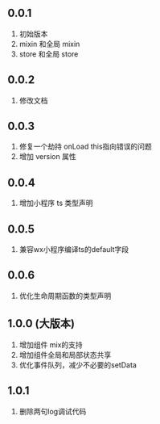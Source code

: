 ## 0.0.1

1. 初始版本
2. mixin 和全局 mixin
3. store 和全局 store

## 0.0.2

1. 修改文档

## 0.0.3

1. 修复一个劫持 onLoad this指向错误的问题
2. 增加 version 属性


## 0.0.4
1. 增加小程序 ts 类型声明
   
## 0.0.5
1. 兼容wx小程序编译ts的default字段
   
## 0.0.6
1. 优化生命周期函数的类型声明

## 1.0.0 (大版本)
1. 增加组件 mix的支持
2. 增加组件全局和局部状态共享
3. 优化事件队列，减少不必要的setData
   
## 1.0.1
1. 删除两句log调试代码